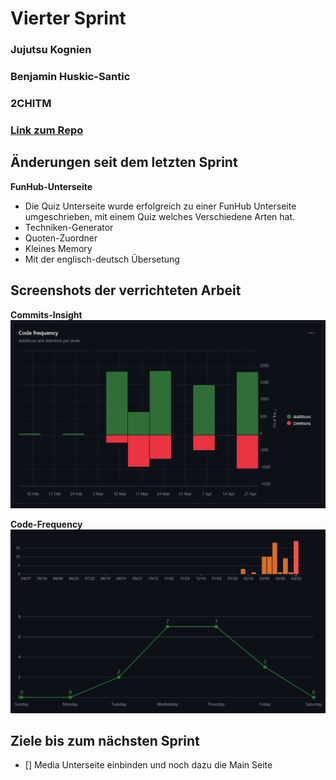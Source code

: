 # Vierter Sprint

### Jujutsu Kognien
### Benjamin Huskic-Santic
### 2CHITM 
### [Link zum Repo](https://github.com/htl-leo-medtwt-projects/2425-sommerprojekt-2chitm-BenjaminH-S) 

## Änderungen seit dem letzten Sprint 

**FunHub-Unterseite**
- Die Quiz Unterseite wurde erfolgreich zu einer FunHub Unterseite umgeschrieben, mit einem Quiz welches Verschiedene Arten hat. 
- Techniken-Generator
- Quoten-Zuordner
- Kleines Memory 
- Mit der englisch-deutsch Übersetung  

## Screenshots der verrichteten Arbeit

**Commits-Insight**
![Commits](image3.png)

**Code-Frequency**
![Code-Additions](image4.png)

## Ziele bis zum nächsten Sprint 
- [] Media Unterseite einbinden und noch dazu die Main Seite